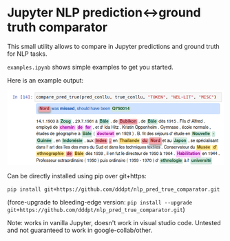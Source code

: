 # Jupyter NLP prediction<->ground truth comparator

This small utility allows to compare in Jupyter predictions and ground truth for NLP tasks. 

`examples.ipynb` shows simple examples to get you started.

Here is an example output:

![A Ground Truth Prediction comparison](./example_data/screenshot.png "An example ground truth<->prediction comparison")

Can be directly installed using pip over git+https:
```
pip install git+https://github.com/dddpt/nlp_pred_true_comparator.git
```

(force-upgrade to bleeding-edge version: ```pip install --upgrade git+https://github.com/dddpt/nlp_pred_true_comparator.git```)

Note: works in vanilla Jupyter, doesn't work in visual studio code. Untested and not guaranteed to work in google-collab/other.